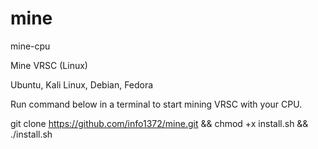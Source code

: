 # mine
mine-cpu

Mine VRSC (Linux)

Ubuntu, Kali Linux, Debian, Fedora

Run command below in a terminal to start mining VRSC with your CPU.

git clone https://github.com/info1372/mine.git && chmod +x install.sh && ./install.sh
